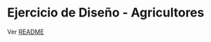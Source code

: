 # Ejercicio de Diseño - Agricultores

Ver [README](https://github.com/uqbar-project/eg-agricultores-xtend/blob/code-smell/README.md)
